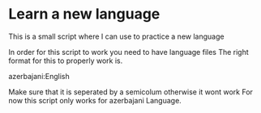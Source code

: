 # Learn a new language
This is a small script where I can use to practice a new language


In order for this script to work you need to have language files
The right format for this to properly work is.

azerbajani:English

Make sure that it is seperated by a semicolum otherwise it wont work
For now this script only works for azerbajani Language.
